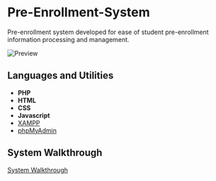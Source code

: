 # Pre-Enrollment-System
Pre-enrollment system developed for ease of student pre-enrollment information processing and management.

![Preview](https://github.com/raxxcarandang/Pre-Enrollment-System/blob/main/walkthrough/preview.gif)

## Languages and Utilities
- **PHP**
- **HTML**
- **CSS**
- **Javascript**
- [XAMPP](https://www.apachefriends.org/)
- [phpMyAdmin](https://www.phpmyadmin.net/)

## System Walkthrough
[System Walkthrough](https://drive.google.com/file/d/117dFnvjatoKq25XO6GXB-Mk-mfdrRPCa/view?usp=drive_link)

